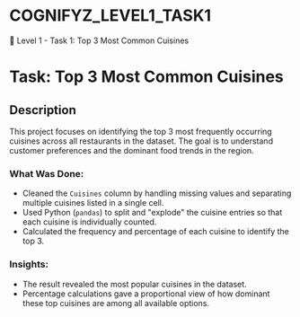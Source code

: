 # COGNIFYZ_LEVEL1_TASK1
📁 Level 1 - Task 1: Top 3 Most Common Cuisines
# Task: Top 3 Most Common Cuisines

## Description
This project focuses on identifying the top 3 most frequently occurring cuisines across all restaurants in the dataset. The goal is to understand customer preferences and the dominant food trends in the region.

### What Was Done:
- Cleaned the `Cuisines` column by handling missing values and separating multiple cuisines listed in a single cell.
- Used Python (`pandas`) to split and "explode" the cuisine entries so that each cuisine is individually counted.
- Calculated the frequency and percentage of each cuisine to identify the top 3.

### Insights:
- The result revealed the most popular cuisines in the dataset.
- Percentage calculations gave a proportional view of how dominant these top cuisines are among all available options.

